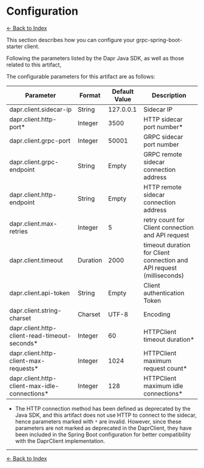 # Configuration

[<- Back to Index](../index.md)

This section describes how you can configure your grpc-spring-boot-starter client.

Following the parameters listed by the Dapr Java SDK, as well as those related to this artifact,

The configurable parameters for this artifact are as follows:

| Parameter | Format | Default Value | Description                                                           |
| --- | --- |---------------|-----------------------------------------------------------------------|
| dapr.client.sidecar-ip | String | 127.0.0.1     | Sidecar IP                                                            |
| dapr.client.http-port* | Integer | 3500          | HTTP sidecar port number*                                             |
| dapr.client.grpc-port | Integer | 50001         | GRPC sidecar port number                                              |
| dapr.client.grpc-endpoint | String | Empty         | GRPC remote sidecar connection address                                |
| dapr.client.http-endpoint | String | Empty         | HTTP remote sidecar connection address                                |
| dapr.client.max-retries | Integer | 5             | retry count for Client connection and API request                     |
| dapr.client.timeout | Duration | 2000          | timeout duration for Client connection and API request (milliseconds) |
| dapr.client.api-token | String | Empty         | Client authentication Token                                           |
| dapr.client.string-charset | Charset | UTF-8         | Encoding                                                              |
| dapr.client.http-client-read-timeout-seconds* | Integer | 60            | HTTPClient timeout duration*                                          |
| dapr.client.http-client-max-requests* | Integer | 1024          | HTTPClient maximum request count*                                     |
| dapr.client.http-client-max-idle-connections* | Integer | 128           | HTTPClient maximum idle connections*                                  |

- The HTTP connection method has been defined as deprecated by the Java SDK, and this artifact does not use HTTP to connect to the sidecar, hence parameters marked with `*` are invalid. However, since these parameters are not marked as deprecated in the DaprClient, they have been included in the Spring Boot configuration for better compatibility with the DaprClient implementation.

---

[<- Back to Index](../index.md)

